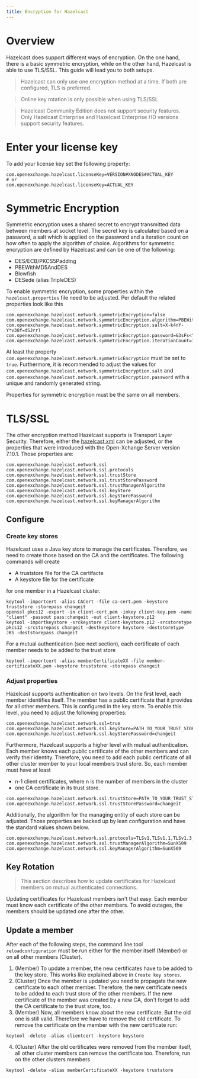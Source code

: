 ```yaml
---
title: Encryption for Hazelcast
---
```


# Overview
Hazelcast does support different ways of encryption. On the one hand, there is a basic symmetric encryption, while on the other hand, Hazelcast is able to use TLS/SSL. This guide will lead you to both setups. 

>Hazelcast can only use one encryption method at a time. If both are configured, TLS is preferred.

>Online key rotation is only possible when using TLS/SSL

>Hazelcast Community Edition does not support security features. Only Hazelcast Enterprise and Hazelcast Enterprise HD versions support security features.


# Enter your license key
To add your license key set the following property:

```
com.openexchange.hazelcast.licenseKey=VERSION#XNODES#ACTUAL_KEY
# or
com.openexchange.hazelcast.licenseKey=ACTUAL_KEY
```

# Symmetric Encryption
Symmetric encryption uses a shared secret to encrypt transmitted data between members at socket level. The secret key is calculated based on a password, a salt which is applied on the password and a iteration count on how often to apply the algorithm of choice. Algorithms for symmetric encryption are defined by Hazelcast and can be one of the following:

* DES/ECB/PKCS5Padding
* PBEWithMD5AndDES
* Blowfish
* DESede (alias TripleDES)

To enable symmetric encryption, some properties within the `hazelcast.properties` file need to be adjusted. Per default the related properties look like this

```
com.openexchange.hazelcast.network.symmetricEncryption=false
com.openexchange.hazelcast.network.symmetricEncryption.algorithm=PBEWithMD5AndDES
com.openexchange.hazelcast.network.symmetricEncryption.salt=X-k4nY-Y*v38f=dSJrr)
com.openexchange.hazelcast.network.symmetricEncryption.password=&3sFs<^6[cKbWDW#du9s
com.openexchange.hazelcast.network.symmetricEncryption.iterationCount=19
```

At least the property `com.openexchange.hazelcast.network.symmetricEncryption` must be set to `true`. Furthermore, it is recommended to adjust the values for `com.openexchange.hazelcast.network.symmetricEncryption.salt` and `com.openexchange.hazelcast.network.symmetricEncryption.password` with a unique and randomly generated string.

Properties for symmetric encryption must be the same on all members.


# TLS/SSL
The other encryption method Hazelcast supports is Transport Layer Security. Therefore, either the [hazelcast.xml](http://docs.hazelcast.org/docs/latest/manual/html-single/index.html#tls-ssl-for-hazelcast-members) can be adjusted, or the properties that were introduced with the Open-Xchange Server version 7.10.1. Those properties are:

```
com.openexchange.hazelcast.network.ssl
com.openexchange.hazelcast.network.ssl.protocols
com.openexchange.hazelcast.network.ssl.trustStore
com.openexchange.hazelcast.network.ssl.trustStorePassword
com.openexchange.hazelcast.network.ssl.trustManagerAlgorithm
com.openexchange.hazelcast.network.ssl.keyStore
com.openexchange.hazelcast.network.ssl.keyStorePassword
com.openexchange.hazelcast.network.ssl.keyManagerAlgorithm
```

## Configure

### Create key stores
Hazelcast uses a Java key store to manage the certificates. Therefore, we need to create those based on the CA and the certificates. The following commands will create 

* A truststore file for the CA certifacte
* A keystore file for the certificate

for one member in a Hazelcast cluster. 
 
```
keytool -importcert -alias CACert -file ca-cert.pem -keystore truststore -storepass changeit
openssl pkcs12 -export -in client-cert.pem -inkey client-key.pem -name "client" -passout pass:changeit -out client-keystore.p12
keytool -importkeystore -srckeystore client-keystore.p12 -srcstoretype pkcs12 -srcstorepass changeit -destkeystore keystore -deststoretype JKS -deststorepass changeit
```

For a mutual authentication (see next section), each certificate of each member needs to be added to the trust store 

```
keytool -importcert -alias memberCertificateXX -file member-certificateXX.pem -keystore truststore -storepass changeit
```

### Adjust properties
Hazelcast supports authentication on two levels. On the first level, each member identifies itself. The member has a public certificate that it provides for all other members. This is configured in the key store. To enable this level, you need to adjust the following properties:

```
com.openexchange.hazelcast.network.ssl=true
com.openexchange.hazelcast.network.ssl.keyStore=PATH_TO_YOUR_TRUST_STORE
com.openexchange.hazelcast.network.ssl.keyStorePassword=changeit
```

Furthermore, Hazelcast supports a higher level with mutual authentication. Each member knows each public certificate of the other members and can verify their identity. Therefore, you need to add each public certificate of all other cluster member to your local members trust store. So, each member must have at least
* n-1 client certificates, where n is the number of members in the cluster
* one CA certificate
in its trust store.

```
com.openexchange.hazelcast.network.ssl.trustStore=PATH_TO_YOUR_TRUST_STORE
com.openexchange.hazelcast.network.ssl.trustStorePassword=changeit
```


Additionally, the algorithm for the managing entity of each store can be adjusted. Those properties are backed up by lean configuration and have the standard values shown below.

```
com.openexchange.hazelcast.network.ssl.protocols=TLSv1,TLSv1.1,TLSv1.3,SSLv3
com.openexchange.hazelcast.network.ssl.trustManagerAlgorithm=SunX509
com.openexchange.hazelcast.network.ssl.keyManagerAlgorithm=SunX509
```

## Key Rotation
>This section describes how to update certificates for Hazelcast members on mutual authenticated connections.

Updating certificates for Hazelcast members isn't that easy. Each member must know each certificate of the other members. To avoid outages, the members should be updated one after the other.


## Update a member
After each of the following steps, the command line tool `reloadconfiguration` must be run either for the member itself (Member) or on all other members (Cluster).

1. (Member) To update a member, the new certificates have to be added to the key store. This works like explained above in `Create key stores`.
2. (Cluster) Once the member is updated you need to propagate the new certificate to each other member. Therefore, the new certificate needs to be added to each trust store of the other members. If the new certificate of the member was created by a new CA, don't forget to add the CA certificate to the trust store, too.
3. (Member) Now, all members know about the new certificate. But the old one is still valid. Therefore we have to remove the old certificate. To remove the certificate on the member with the new certificate run:

```
keytool -delete -alias clientcert -keystore keystore
```

4. (Cluster) After the old certificates were removed from the member itself, all other cluster members can remove the certificate too. Therefore, run on the other clusters members

```
keytool -delete -alias memberCertificateXX -keystore truststore
```

